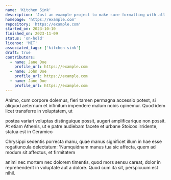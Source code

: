 ```yaml
---
name: 'Kitchen Sink'
description: 'Just an example project to make sure formatting with all the available values works'
homepage: 'https://example.com'
repository: 'https://example.com'
started_on: 2023-10-10
finished_on: 2023-11-09
status: 'on-hold'
license: 'MIT'
associated_tags: ['kitchen-sink']
draft: true
contributors:
  - name: Jane Doe
    profile_url: https://example.com
  - name: John Doe
    profile_url: https://example.com
  - name: Jane Doe
    profile_url: https://example.com
---
```


Animo, cum corpore dolemus, fieri tamen permagna accessio potest, si aliquod aeternum et infinitum impendere malum nobis opinemur. Quod idem licet transferre in voluptatem, ut

postea variari voluptas distinguique possit, augeri amplificarique non possit. At etiam Athenis, ut e patre audiebam facete et urbane Stoicos irridente, statua est in Ceramico

Chrysippi sedentis porrecta manu, quae manus significet illum in hae esse rogatiuncula delectatum: 'Numquidnam manus tua sic affecta, quem ad modum sit affectus, et firmitatem

animi nec mortem nec dolorem timentis, quod mors sensu careat, dolor in reprehenderit in voluptate aut a dolore. Quod cum ita sit, perspicuum est nihil.
